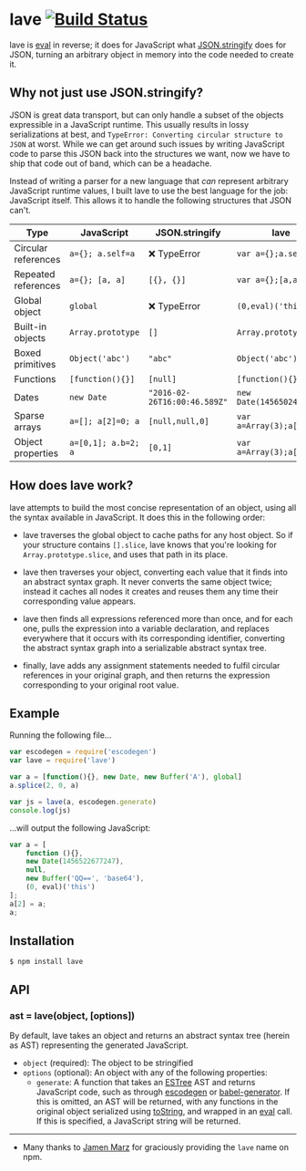 # lave [![Build Status](https://travis-ci.org/jed/lave.svg?branch=master)](https://travis-ci.org/jed/lave)

lave is [eval][] in reverse; it does for JavaScript what [JSON.stringify][] does for JSON, turning an arbitrary object in memory into the code needed to create it.

## Why not just use JSON.stringify?

JSON is great data transport, but can only handle a subset of the objects expressible in a JavaScript runtime. This usually results in lossy serializations at best, and `TypeError: Converting circular structure to JSON` at worst. While we can get around such issues by writing JavaScript code to parse this JSON back into the structures we want, now we have to ship that code out of band, which can be a headache.

Instead of writing a parser for a new language that _can_ represent arbitrary JavaScript runtime values, I built lave to use the best language for the job: JavaScript itself. This allows it to handle the following structures that JSON can't.

Type                | JavaScript          | JSON.stringify               | lave
------------------- | ------------------- | ---------------------------- | -------------------------
Circular references | `a={}; a.self=a`    | :x: TypeError                | `var a={};a.self=a;a`
Repeated references | `a={}; [a, a]`      | `[{}, {}]`                   | `var a={};[a,a]`
Global object       | `global`            | :x: TypeError                | `(0,eval)('this')`
Built-in objects    | `Array.prototype`   | `[]`                         | `Array.prototype`
Boxed primitives    | `Object('abc')`     | `"abc"`                      | `Object('abc')`
Functions           | `[function(){}]`    | `[null]`                     | `[function(){}]`
Dates               | `new Date`          | `"2016-02-26T16:00:46.589Z"` | `new Date(1456502446589)`
Sparse arrays       | `a=[]; a[2]=0; a`   | `[null,null,0]`              | `var a=Array(3);a[2]=0`
Object properties   | `a=[0,1]; a.b=2; a` | `[0,1]`                      | `var a=Array(3);a[2]=0`

## How does lave work?

lave attempts to build the most concise representation of an object, using all the syntax available in JavaScript. It does this in the following order:

- lave traverses the global object to cache paths for any host object. So if your structure contains `[].slice`, lave knows that you're looking for `Array.prototype.slice`, and uses that path in its place.

- lave then traverses your object, converting each value that it finds into an abstract syntax graph. It never converts the same object twice; instead it caches all nodes it creates and reuses them any time their corresponding value appears.

- lave then finds all expressions referenced more than once, and for each one, pulls the expression into a variable declaration, and replaces everywhere that it occurs with its corresponding identifier, converting the abstract syntax graph into a serializable abstract syntax tree.

- finally, lave adds any assignment statements needed to fulfil circular references in your original graph, and then returns the expression corresponding to your original root value.

## Example

Running the following file...

```javascript
var escodegen = require('escodegen')
var lave = require('lave')

var a = [function(){}, new Date, new Buffer('A'), global]
a.splice(2, 0, a)

var js = lave(a, escodegen.generate)
console.log(js)
```

...will output the following JavaScript:

```javascript
var a = [
    function (){},
    new Date(1456522677247),
    null,
    new Buffer('QQ==', 'base64'),
    (0, eval)('this')
];
a[2] = a;
a;
```

## Installation

    $ npm install lave

## API

### ast = lave(object, [options])

By default, lave takes an object and returns an abstract syntax tree (herein as AST) representing the generated JavaScript.

- `object` (required): The object to be stringified
- `options` (optional): An object with any of the following properties:
  - `generate`: A function that takes an [ESTree][] AST and returns JavaScript code, such as through [escodegen][] or [babel-generator][]. If this is omitted, an AST will be returned, with any functions in the original object serialized using [toString][], and wrapped in an [eval][] call. If this is specified, a JavaScript string will be returned.

---

- Many thanks to [Jamen Marz][] for graciously providing the `lave` name on npm.

[eval]: https://developer.mozilla.org/en-US/docs/Web/JavaScript/Reference/Global_Objects/eval
[JSON.stringify]: https://developer.mozilla.org/en-US/docs/Web/JavaScript/Reference/Global_Objects/JSON/stringify
[escodegen]: https://github.com/estools/escodegen
[babel-generator]: https://github.com/babel/babel/tree/master/packages/babel-generator
[ESTree]: https://github.com/estree/estree/blob/master/spec.md
[toString]: https://developer.mozilla.org/en-US/docs/Web/JavaScript/Reference/Global_Objects/Function/toString
[Jamen Marz]: https://github.com/jamen
